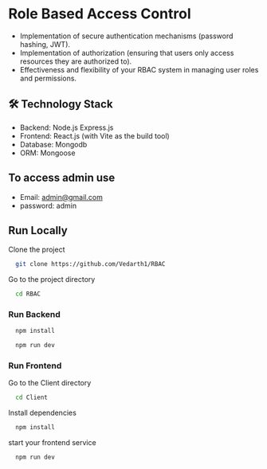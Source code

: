 
# Role Based Access Control

- Implementation of secure authentication mechanisms (password hashing, JWT).
- Implementation of authorization (ensuring that users only access resources they are authorized to).
- Effectiveness and flexibility of your RBAC system in managing user roles and permissions.


## 🛠️ Technology Stack

- Backend: Node.js Express.js
- Frontend: React.js (with Vite as the build tool)
- Database: Mongodb
- ORM: Mongoose

## To access admin use 

- Email: admin@gmail.com
- password: admin

## Run Locally

Clone the project

```bash
  git clone https://github.com/Vedarth1/RBAC
```

Go to the project directory

```bash
  cd RBAC
```

### Run Backend

```bash
  npm install
```

```bash
  npm run dev
```

### Run Frontend

Go to the Client directory

```bash
  cd Client
```
Install dependencies

```bash
  npm install
```

start your frontend service

```bash
  npm run dev
```
